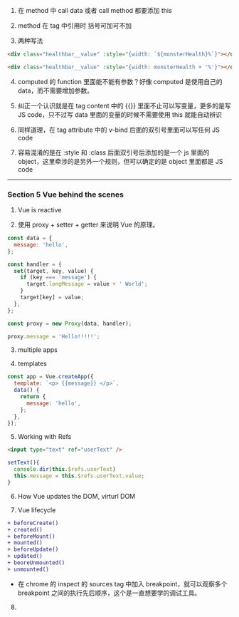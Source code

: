 1. 在 method 中 call data 或者 call method 都要添加 this

2. method 在 tag 中引用时 括号可加可不加

3. 两种写法

```html
<div class="healthbar__value" :style="{width: `${monsterHealth}%`}"></div>

<div class="healthbar__value" :style="{width: monsterHealth + '%'}"></div>
```

4. computed 的 function 里面能不能有参数？好像 computed 是使用自己的 data，而不需要增加参数。

5. 纠正一个认识就是在 tag content 中的 {{}} 里面不止可以写变量，更多的是写 JS code，只不过写 data 里面的变量的时候不需要使用 this 就能自动辨识

6. 同样道理，在 tag attribute 中的 v-bind 后面的双引号里面可以写任何 JS code

7. 容易混淆的是在 :style 和 :class 后面双引号后添加的是一个 js 里面的 object，这里牵涉的是另外一个规则，但可以确定的是 object 里面都是 JS code

---

### Section 5 Vue behind the scenes

1. Vue is reactive

2. 使用 proxy + setter + getter 来说明 Vue 的原理。

```js
const data = {
  message: 'hello',
};

const handler = {
  set(target, key, value) {
    if (key === 'message') {
      target.longMessage = value + ' World';
    }
    target[key] = value;
  },
};

const proxy = new Proxy(data, handler);

proxy.message = 'Hello!!!!!';
```

3. multiple apps

4. templates

```js
const app = Vue.createApp({
  template: `<p> {{message}} </p>`,
  data() {
    return {
      message: 'hello',
    };
  },
});
```

5. Working with Refs

```html
<input type="text" ref="userText" />
```

```js
setText(){
  console.dir(this.$refs.userText)
  this.message = this.$refs.userText.value;
}
```

6. How Vue updates the DOM, virturl DOM

7. Vue lifecycle

```diff
+ beforeCreate()
+ created()
+ beforeMount()
+ mounted()
+ beforeUpdate()
+ updated()
+ beoreUnmounted()
+ unmounted()
```

- 在 chrome 的 inspect 的 sources tag 中加入 breakpoint，就可以观察多个 breakpoint 之间的执行先后顺序，这个是一直想要学的调试工具。

8. 

